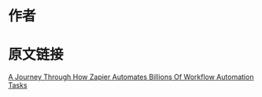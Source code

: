# 作者
[](http://stackshare.io/bryanhelmig)


# 原文链接
[A Journey Through How Zapier Automates Billions Of Workflow Automation Tasks](http://highscalability.com/blog/2016/2/29/a-journey-through-how-zapier-automates-billions-of-workflow.html)


